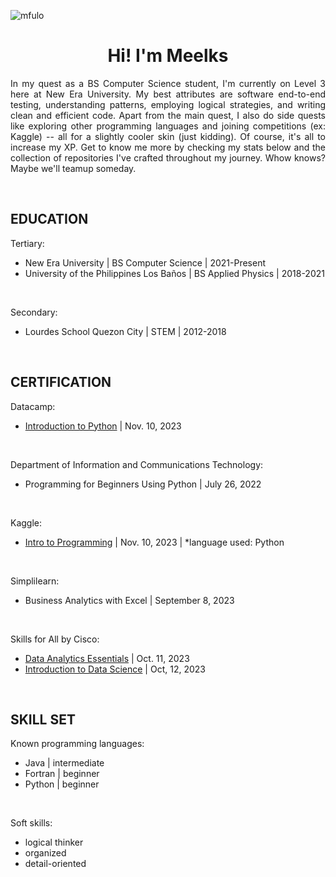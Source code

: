 <p align="left"> <img src="https://komarev.com/ghpvc/?username=mfulo&label=Profile%20views&color=0e75b6&style=flat" alt="mfulo"/> </p>
<h1 align="center">Hi! I'm Meelks</h1>
<p align="justify">In my quest as a BS Computer Science student, I'm currently on Level 3 here at New Era University. My best attributes are software end-to-end testing, understanding patterns, employing logical strategies, and writing clean and efficient code. Apart from the main quest, I also do side quests like exploring other programming languages and joining competitions (ex: Kaggle) -- all for a slightly cooler skin (just kidding). Of course, it's all to increase my XP. Get to know me more by checking my stats below and the collection of repositories I've crafted throughout my journey. Whow knows? Maybe we'll teamup someday.</p>  
<br>

## EDUCATION
Tertiary:
- New Era University | BS Computer Science | 2021-Present
- University of the Philippines Los Baños | BS Applied Physics | 2018-2021
<br>

Secondary:
- Lourdes School Quezon City | STEM | 2012-2018

<br>

## CERTIFICATION
Datacamp:
- [Introduction to Python](https://www.datacamp.com/completed/statement-of-accomplishment/course/c085179bad28306ea1277d7e00fc48c0e4711c35) | Nov. 10, 2023
<br>

Department of Information and Communications Technology:
- Programming for Beginners Using Python | July 26, 2022
<br>

Kaggle:
- [Intro to Programming](https://www.kaggle.com/learn/certification/milcafulo/intro-to-programming) | Nov. 10, 2023 | *language used: Python
<br>

Simplilearn:
- Business Analytics with Excel | September 8, 2023
<br>

Skills for All by Cisco:
- [Data Analytics Essentials](https://www.credly.com/badges/409720e2-4ff5-4e45-a0a5-f9e3f6e484bb/public_url) | Oct. 11, 2023
- [Introduction to Data Science](https://www.credly.com/badges/ac12eadf-0b3e-446d-a0ff-53a53ee37e16/public_url) | Oct, 12, 2023
<br>

## SKILL SET
Known programming languages:
- Java | intermediate
- Fortran | beginner
- Python | beginner
<br>

Soft skills:
- logical thinker
- organized
- detail-oriented
